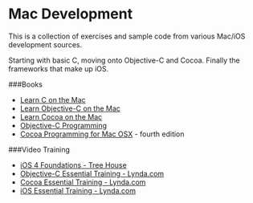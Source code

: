 # Mac Development
This is a collection of exercises and sample code from various Mac/iOS development sources.

Starting with basic C, moving onto Objective-C and Cocoa. Finally the frameworks that make up iOS.

###Books
* [Learn C on the Mac](http://www.apress.com/9781430218098)
* [Learn Objective-C on the Mac](http://www.apress.com/9781430218159)
* [Learn Cocoa on the Mac](http://www.apress.com/9781430218593)
* [Objective-C Programming](http://www.bignerdranch.com/book/objective-c_programming_the_big_nerd_ranch_guide)
* [Cocoa Programming for Mac OSX](http://www.bignerdranch.com/book/cocoa_programming_for_mac_os_x_th_edition_) - fourth edition

###Video Training
* [iOS 4 Foundations - Tree House](http://teamtreehouse.com/library/ios-development/ios-4-foundations)
* [Objective-C Essential Training - Lynda.com](http://www.lynda.com/Xcode-4-tutorials/Objective-C-Essential-Training/77860-2.html)
* [Cocoa Essential Training - Lynda.com](http://www.lynda.com/Mac-OS-X-tutorials/Cocoa-Essential-Training/85872-2.html)
* [iOS Essential Training - Lynda.com](http://www.lynda.com/iOS-tutorials/iOS-SDK-Essential-Training/92179-2.html)